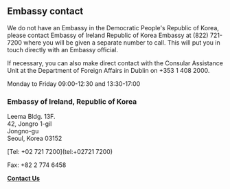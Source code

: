 ## Embassy contact

We do not have an Embassy in the Democratic People's Republic of Korea, please contact Embassy of Ireland Republic of Korea Embassy at (822) 721-7200 where you will be given a separate number to call. This will put you in touch directly with an Embassy official.

If necessary, you can also make direct contact with the Consular Assistance Unit at the Department of Foreign Affairs in Dublin on +353 1 408 2000.

Monday to Friday 09:00-12:30 and 13:30-17:00

### Embassy of Ireland, Republic of Korea

Leema Bldg. 13F.   
42, Jongro 1-gil   
Jongno-gu   
Seoul, Korea 03152

[Tel: +02 721 7200](tel:+02721 7200)

Fax: +82 2 774 6458

[**Contact Us**](/en/republic-of-korea/seoul/contact/)